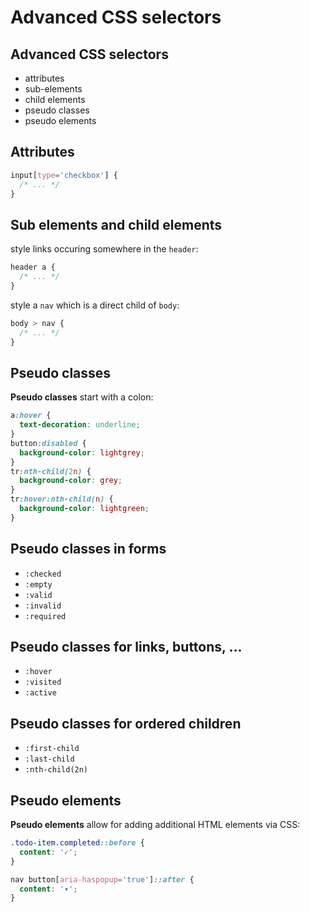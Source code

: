 # Advanced CSS selectors

## Advanced CSS selectors

- attributes
- sub-elements
- child elements
- pseudo classes
- pseudo elements

## Attributes

```css
input[type='checkbox'] {
  /* ... */
}
```

## Sub elements and child elements

style links occuring somewhere in the `header`:

```css
header a {
  /* ... */
}
```

style a `nav` which is a direct child of `body`:

```css
body > nav {
  /* ... */
}
```

## Pseudo classes

**Pseudo classes** start with a colon:

```css
a:hover {
  text-decoration: underline;
}
button:disabled {
  background-color: lightgrey;
}
tr:nth-child(2n) {
  background-color: grey;
}
tr:hover:nth-child(n) {
  background-color: lightgreen;
}
```

## Pseudo classes in forms

- `:checked`
- `:empty`
- `:valid`
- `:invalid`
- `:required`

## Pseudo classes for links, buttons, ...

- `:hover`
- `:visited`
- `:active`

## Pseudo classes for ordered children

- `:first-child`
- `:last-child`
- `:nth-child(2n)`

## Pseudo elements

**Pseudo elements** allow for adding additional HTML elements via CSS:

```css
.todo-item.completed::before {
  content: '✓';
}
```

```css
nav button[aria-haspopup='true']::after {
  content: '▾';
}
```
